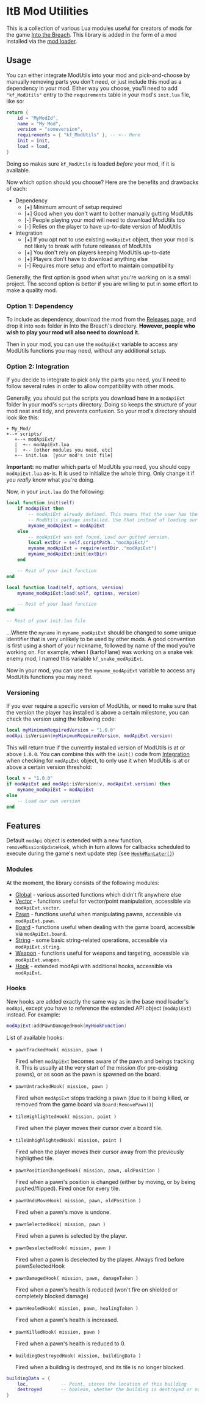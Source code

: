 # ItB Mod Utilities

This is a collection of various Lua modules useful for creators of mods for the game [Into the Breach](https://www.subsetgames.com/itb.html). This library is added in the form of a mod installed via the [mod loader](http://www.subsetgames.com/forum/viewtopic.php?f=26&t=32833).


## Usage

You can either integrate ModUtils into your mod and pick-and-choose by manually removing parts you don't need, or just include this mod as a dependency in your mod. Either way you choose, you'll need to add `"kf_ModUtils"` entry to the `requirements` table in your mod's `init.lua` file, like so:

```lua
return {
	id = "MyModId",
	name = "My Mod",
	version = "someversion",
	requirements = { "kf_ModUtils" }, -- <-- Here
	init = init,
	load = load,
}
```

Doing so makes sure `kf_ModUtils` is loaded *before* your mod, if it is available.


Now which option should you choose? Here are the benefits and drawbacks of each:

* Dependency
	* [+] Minimum amount of setup required
	* [+] Good when you don't want to bother manually gutting ModUtils
	* [-] People playing your mod will need to download ModUtils too
	* [-] Relies on the player to have up-to-date version of ModUtils
* Integration
	* [+] If you opt not to use existing `modApiExt` object, then your mod is not likely to break with future releases of ModUtils
	* [+] You don't rely on players keeping ModUtils up-to-date
	* [+] Players don't have to download anything else
	* [-] Requires more setup and effort to maintain compatibility

Generally, the first option is good when what you're working on is a small project. The second option is better if you are willing to put in some effort to make a quality mod.


### Option 1: Dependency

To include as dependency, download the mod from the [Releases page](https://github.com/kartoFlane/ITB-ModUtils/releases/latest), and drop it into `mods` folder in Into the Breach's directory. **However, people who wish to play your mod will also need to download it.**

Then in your mod, you can use the `modApiExt` variable to access any ModUtils functions you may need, without any additional setup.


### Option 2: Integration

If you decide to integrate to pick only the parts you need, you'll need to follow several rules in order to allow compatibility with other mods.

Generally, you should put the scripts you download here in a `modApiExt` folder in your mod's `scripts` directory. Doing so keeps the structure of your mod neat and tidy, and prevents confusion. So your mod's directory should look like this:

```
+ My_Mod/
+--+ scripts/
   +--+ modApiExt/
   |  +-- modApiExt.lua
   |  +-- [other modules you need, etc]
   +-- init.lua  [your mod's init file]
```

**Important:** no matter which parts of ModUtils you need, you should copy `modApiExt.lua` as-is. It is used to initialize the whole thing. Only change it if you *really* know what you're doing.

Now, in your `init.lua` do the following:

```lua
local function init(self)
	if modApiExt then
		-- modApiExt already defined. This means that the user has the complete
		-- ModUtils package installed. Use that instead of loading our gutted one.
		myname_modApiExt = modApiExt
	else
		-- modApiExt was not found. Load our gutted version.
		local extDir = self.scriptPath.."modApiExt/"
		myname_modApiExt = require(extDir.."modApiExt")
		myname_modApiExt:init(extDir)
	end

	-- Rest of your init function
end

local function load(self, options, version)
	myname_modApiExt:load(self, options, version)

	-- Rest of your load function
end

-- Rest of your init.lua file
```

...Where the `myname` in `myname_modApiExt` should be changed to some unique identifier that is very unlikely to be used by other mods. A good convention is first using a short of your nickname, followed by name of the mod you're working on. For example, when I (kartoFlane) was working on a snake vek enemy mod, I named this variable `kf_snake_modApiExt`.

Now in your mod, you can use the `myname_modApiExt` variable to access any ModUtils functions you may need.


### Versioning

If you ever require a specific version of ModUtils, or need to make sure that the version the player has installed is above a certain milestone, you can check the version using the following code:

```lua
local myMinimumRequiredVersion = "1.0.0"
modApi:isVersion(myMinimumRequiredVersion, modApiExt.version)
```

This will return true if the currently installed version of ModUtils is at or above `1.0.0`.
You can combine this with the `init()` code from [Integration](#option-2-integration) when checking for `modApiExt` object, to only use it when ModUtils is at or above a certain version threshold:

```lua
local v = "1.0.0"
if modApiExt and modApi:isVersion(v, modApiExt.version) then
	myname_modApiExt = modApiExt
else
	-- Load our own version
end
```


## Features

Default `modApi` object is extended with a new function, `removeMissionUpdateHook`, which in turn allows for callbacks scheduled to execute during the game's next update step (see [`Hook#RunLater()`](https://github.com/kartoFlane/ITB-ModUtils/blob/master/scripts/hooks.lua))


### Modules

At the moment, the library consists of the following modules:

- [Global](https://github.com/kartoFlane/ITB-ModUtils/blob/master/scripts/global.lua) - various assorted functions which didn't fit anywhere else
- [Vector](https://github.com/kartoFlane/ITB-ModUtils/blob/master/scripts/vector.lua) - functions useful for vector/point manipulation, accessible via `modApiExt.vector`.
- [Pawn](https://github.com/kartoFlane/ITB-ModUtils/blob/master/scripts/pawn.lua) - functions useful when manipulating pawns, accessible via `modApiExt.pawn`.
- [Board](https://github.com/kartoFlane/ITB-ModUtils/blob/master/scripts/board.lua) - functions useful when dealing with the game board, accessible via `modApiExt.board`.
- [String](https://github.com/kartoFlane/ITB-ModUtils/blob/master/scripts/string.lua) - some basic string-related operations, accessible via `modApiExt.string`.
- [Weapon](https://github.com/kartoFlane/ITB-ModUtils/blob/master/scripts/weapon.lua) - functions useful for weapons and targeting, accessible via `modApiExt.weapon`.
- [Hook](https://github.com/kartoFlane/ITB-ModUtils/blob/master/scripts/hooks.lua) - extended modApi with additional hooks, accessible via `modApiExt`.


### Hooks

New hooks are added exactly the same way as in the base mod loader's `modApi`, except you have to reference the extended API object (`modApiExt`) instead. For example:

```lua
modApiExt:addPawnDamagedHook(myHookFunction)
```

List of available hooks:

* `pawnTrackedHook( mission, pawn )`

	Fired when `modApiExt` becomes aware of the pawn and beings tracking it. This is usually at the very start of the mission (for pre-existing pawns), or as soon as the pawn is spawned on the board.

* `pawnUntrackedHook( mission, pawn )`

	Fired when `modApiExt` stops tracking a pawn (due to it being killed, or removed from the game board via `Board:RemovePawn()`)

* `tileHighlightedHook( mission, point )`

	Fired when the player moves their cursor over a board tile.

* `tileUnhighlightedHook( mission, point )`

	Fired when the player moves their cursor away from the previously highligthed tile.

* `pawnPositionChangedHook( mission, pawn, oldPosition )`

	Fired when a pawn's position is changed (either by moving, or by being pushed/flipped). Fired once for every tile.

* `pawnUndoMoveHook( mission, pawn, oldPosition )`

	Fired when a pawn's move is undone.

* `pawnSelectedHook( mission, pawn )`

	Fired when a pawn is selected by the player.

* `pawnDeselectedHook( mission, pawn )`

	Fired when a pawn is deselected by the player.
	Always fired before pawnSelectedHook

* `pawnDamagedHook( mission, pawn, damageTaken )`

	Fired when a pawn's health is reduced (won't fire on shielded
	or completely blocked damage)

* `pawnHealedHook( mission, pawn, healingTaken )`

	Fired when a pawn's health is increased.

* `pawnKilledHook( mission, pawn )`

	Fired when a pawn's health is reduced to 0.

* `buildingDestroyedHook( mission, buildingData )`

	Fired when a building is destroyed, and its tile is no longer blocked.

```lua
buildingData = {
	loc,			-- Point, stores the location of this building
	destroyed		-- boolean, whether the building is destroyed or not
}
```
